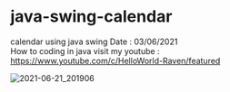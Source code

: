 # java-swing-calendar
calendar using java swing
Date : 03/06/2021<br/>
How to coding in java
visit my youtube : https://www.youtube.com/c/HelloWorld-Raven/featured

![2021-06-21_201906](https://user-images.githubusercontent.com/58245926/122768661-03931980-d2ce-11eb-8424-d7c2d062de8d.png)
